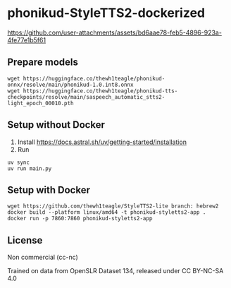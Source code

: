 # phonikud-StyleTTS2-dockerized


https://github.com/user-attachments/assets/bd6aae78-feb5-4896-923a-4fe77e1b5f61




## Prepare models

```console
wget https://huggingface.co/thewh1teagle/phonikud-onnx/resolve/main/phonikud-1.0.int8.onnx
wget https://huggingface.co/thewh1teagle/phonikud-tts-checkpoints/resolve/main/saspeech_automatic_stts2-light_epoch_00010.pth
```

## Setup without Docker

1. Install https://docs.astral.sh/uv/getting-started/installation
2. Run
```console
uv sync
uv run main.py
```

## Setup with Docker

```console
wget https://github.com/thewh1teagle/StyleTTS2-lite branch: hebrew2
docker build --platform linux/amd64 -t phonikud-styletts2-app .
docker run -p 7860:7860 phonikud-styletts2-app
```

## License

Non commercial (cc-nc)

Trained on data from OpenSLR Dataset 134, released under CC BY-NC-SA 4.0
